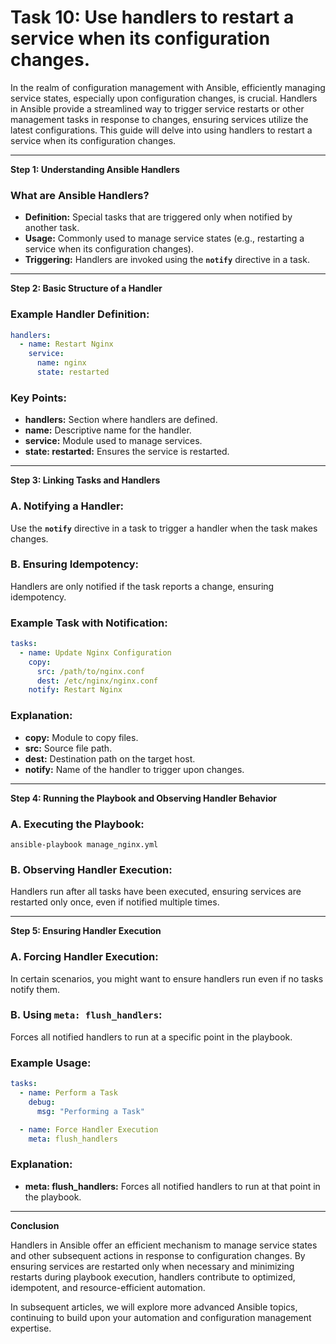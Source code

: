 # Task 10: Use handlers to restart a service when its configuration changes.

In the realm of configuration management with Ansible, efficiently managing service states, especially upon configuration changes, is crucial. Handlers in Ansible provide a streamlined way to trigger service restarts or other management tasks in response to changes, ensuring services utilize the latest configurations. This guide will delve into using handlers to restart a service when its configuration changes.

---

**Step 1: Understanding Ansible Handlers**

### **What are Ansible Handlers?**

- **Definition:** Special tasks that are triggered only when notified by another task.
- **Usage:** Commonly used to manage service states (e.g., restarting a service when its configuration changes).
- **Triggering:** Handlers are invoked using the **`notify`** directive in a task.

---

**Step 2: Basic Structure of a Handler**

### **Example Handler Definition:**

```yaml
handlers:
  - name: Restart Nginx
    service:
      name: nginx
      state: restarted
```

### **Key Points:**

- **handlers:** Section where handlers are defined.
- **name:** Descriptive name for the handler.
- **service:** Module used to manage services.
- **state: restarted:** Ensures the service is restarted.

---

**Step 3: Linking Tasks and Handlers**

### **A. Notifying a Handler:**

Use the **`notify`** directive in a task to trigger a handler when the task makes changes.

### **B. Ensuring Idempotency:**

Handlers are only notified if the task reports a change, ensuring idempotency.

### Example Task with Notification:

```yaml
tasks:
  - name: Update Nginx Configuration
    copy:
      src: /path/to/nginx.conf
      dest: /etc/nginx/nginx.conf
    notify: Restart Nginx
```

### **Explanation:**

- **copy:** Module to copy files.
- **src:** Source file path.
- **dest:** Destination path on the target host.
- **notify:** Name of the handler to trigger upon changes.

---

**Step 4: Running the Playbook and Observing Handler Behavior**

### **A. Executing the Playbook:**

```
ansible-playbook manage_nginx.yml
```

### **B. Observing Handler Execution:**

Handlers run after all tasks have been executed, ensuring services are restarted only once, even if notified multiple times.

---

**Step 5: Ensuring Handler Execution**

### **A. Forcing Handler Execution:**

In certain scenarios, you might want to ensure handlers run even if no tasks notify them.

### **B. Using `meta: flush_handlers`:**

Forces all notified handlers to run at a specific point in the playbook.

### Example Usage:

```yaml
tasks:
  - name: Perform a Task
    debug:
      msg: "Performing a Task"

  - name: Force Handler Execution
    meta: flush_handlers
```

### **Explanation:**

- **meta: flush_handlers:** Forces all notified handlers to run at that point in the playbook.

---

**Conclusion**

Handlers in Ansible offer an efficient mechanism to manage service states and other subsequent actions in response to configuration changes. By ensuring services are restarted only when necessary and minimizing restarts during playbook execution, handlers contribute to optimized, idempotent, and resource-efficient automation.

In subsequent articles, we will explore more advanced Ansible topics, continuing to build upon your automation and configuration management expertise.